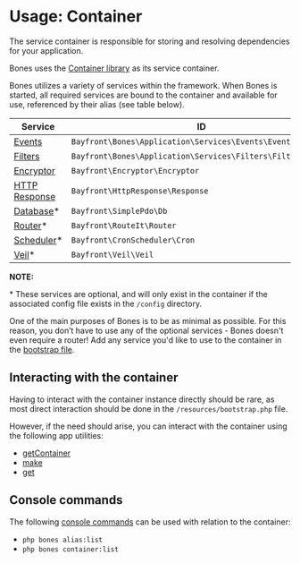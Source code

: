 # Usage: Container

The service container is responsible for storing and resolving dependencies for your application.

Bones uses the [Container library](https://github.com/bayfrontmedia/container) as its service container.

Bones utilizes a variety of services within the framework.
When Bones is started, all required services are bound to the container and available for use, 
referenced by their alias (see table below).

| Service                                  | ID                                                          | Alias       |
|------------------------------------------|-------------------------------------------------------------|-------------|
| [Events](../services/events.md)          | `Bayfront\Bones\Application\Services\Events\EventService`   | `events`    |
| [Filters](../services/filters.md)        | `Bayfront\Bones\Application\Services\Filters\FilterService` | `filters`   |
| [Encryptor](../services/encryptor.md)    | `Bayfront\Encryptor\Encryptor`                              | `encryptor` |
| [HTTP Response](../services/response.md) | `Bayfront\HttpResponse\Response`                            | `response`  |
| [Database](../services/db.md)*           | `Bayfront\SimplePdo\Db`                                     | `db`        |
| [Router](../services/router.md)*         | `Bayfront\RouteIt\Router`                                   | `router`    |
| [Scheduler](../services/scheduler.md)*   | `Bayfront\CronScheduler\Cron`                               | `scheduler` |
| [Veil](../services/veil.md)*             | `Bayfront\Veil\Veil`                                        | `veil`      |

**NOTE:**

\* These services are optional, and will only exist in the container if the associated config file exists in the `/config` directory.

One of the main purposes of Bones is to be as minimal as possible. 
For this reason, you don’t have to use any of the optional services - Bones doesn't even require a router! 
Add any service you'd like to use to the container in the [bootstrap file](bootstrap.md).

## Interacting with the container

Having to interact with the container instance directly should be rare,
as most direct interaction should be done in the `/resources/bootstrap.php` file.

However, if the need should arise, you can interact with the container 
using the following app utilities:

- [getContainer](../utilities/app.md#getcontainer)
- [make](../utilities/app.md#make)
- [get](../utilities/app.md#get)

## Console commands

The following [console commands](console.md) can be used with relation to the container:

- `php bones alias:list`
- `php bones container:list`